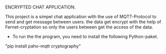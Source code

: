 ENCRYPTED CHAT APPLICATION.

This project is a simpel chat application with the use of MQTT-Protocol to send and get message between users. the data get encrypt with the help of Fernet-cryptation so only the users between get the access of the data.


* To run the the program, you need to install the following Python-paket.

"pip install paho-mqtt cryptography"

